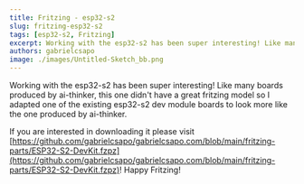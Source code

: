 ```yaml
---
title: Fritzing - esp32-s2
slug: fritzing-esp32-s2
tags: [esp32-s2, Fritzing]
excerpt: Working with the esp32-s2 has been super interesting! Like many boards produced by ai-thinker, this one didn't have a great fritzing model so I adapted one of the existing esp32-s2 dev module boards to look more like the one produced by ai-thinker.
authors: gabrielcsapo
image: ./images/Untitled-Sketch_bb.png
---
```


Working with the esp32-s2 has been super interesting! Like many boards produced by ai-thinker, this one didn't have a great fritzing model so I adapted one of the existing esp32-s2 dev module boards to look more like the one produced by ai-thinker.

<!-- truncate -->

If you are interested in downloading it please visit [https://github.com/gabrielcsapo/gabrielcsapo.com/blob/main/fritzing-parts/ESP32-S2-DevKit.fzpz](https://github.com/gabrielcsapo/gabrielcsapo.com/blob/main/fritzing-parts/ESP32-S2-DevKit.fzpz)! Happy Fritzing!
